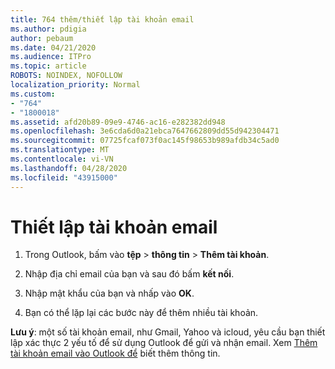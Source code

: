```yaml
---
title: 764 thêm/thiết lập tài khoản email
ms.author: pdigia
author: pebaum
ms.date: 04/21/2020
ms.audience: ITPro
ms.topic: article
ROBOTS: NOINDEX, NOFOLLOW
localization_priority: Normal
ms.custom:
- "764"
- "1800018"
ms.assetid: afd20b89-09e9-4746-ac16-e282382dd948
ms.openlocfilehash: 3e6cda6d0a21ebca7647662809dd55d942304471
ms.sourcegitcommit: 07725fcaf073f0ac145f98653b989afdb34c5ad0
ms.translationtype: MT
ms.contentlocale: vi-VN
ms.lasthandoff: 04/28/2020
ms.locfileid: "43915000"
---
```

# <a name="set-up-email-accounts"></a>Thiết lập tài khoản email

1. Trong Outlook, bấm vào **tệp** > **thông tin** > **Thêm tài khoản**.

2. Nhập địa chỉ email của bạn và sau đó bấm **kết nối**.

3. Nhập mật khẩu của bạn và nhấp vào **OK**.

4. Bạn có thể lặp lại các bước này để thêm nhiều tài khoản.

**Lưu ý**: một số tài khoản email, như Gmail, Yahoo và icloud, yêu cầu bạn thiết lập xác thực 2 yếu tố để sử dụng Outlook để gửi và nhận email. Xem [Thêm tài khoản email vào Outlook để](https://support.office.com/article/6e27792a-9267-4aa4-8bb6-c84ef146101b.aspx) biết thêm thông tin.
  